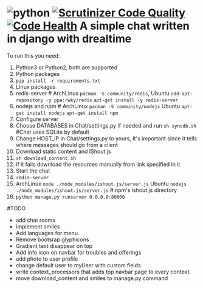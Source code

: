 ![python](https://img.shields.io/badge/python-3.4-blue.svg) [![Scrutinizer Code Quality](https://scrutinizer-ci.com/g/Deathangel908/djangochat/badges/quality-score.png?b=master)](https://scrutinizer-ci.com/g/Deathangel908/djangochat/?branch=master)[![Code Health](https://landscape.io/github/Deathangel908/djangochat/master/landscape.svg?style=flat)](https://landscape.io/github/Deathangel908/djangochat/master)
A simple chat written in django with drealtime
==========
To run this you need:

1. Python3 or Python2, both are supported
2. Python packages 
 1. `pip install -r requirements.txt`
3. Linux packages
 1. redis-server # ArchLinux `pacman -S community/redis`, Ubuntu `add-apt-repository -y ppa:rwky/redis` `apt-get install -y redis-server`
 2. nodejs and npm # ArchLinux `pacman -S community/nodejs` Ubuntu `apt-get install nodejs` `apt-get install npm`
4. Configure server  
 1. Choose DATABASES in Chat/settings.py if needed and run `sh syncdb.sh` #Chat uses SQLite by default
 2. Change HOST_IP in Chat/settings.py to yours, It's important since it tells where messages should go from a client
5. Download static content and IShout.js
 1. `sh download_content.sh` 
 2. if it fails download the resources manually from link specified in it
6. Start the chat 
 1. `redis-server` 
 2. ArchLinux `node ./node_modules/ishout.js/server.js` Ubuntu `nodejs ./node_modules/ishout.js/server.js` # npm's ishout.js directory
 3. `python manage.py runserver 0.0.0.0:80000`

#TODO
* add chat rooms
* implement smiles
* Add languages for menu.
* Remove bootsrap glyphicons
* Gradient text disappear on top
* Add info icon on navbar for troubles and offerings
* add photo to user profile
* change default user to myUser with custom fields
* write context_processors that adds top navbar page to every context.
* move download_content and smiles to manage.py command
